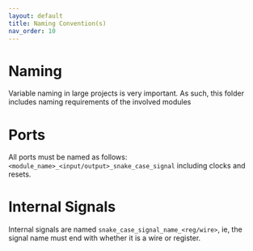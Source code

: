 ```yaml
---
layout: default
title: Naming Convention(s) 
nav_order: 10
---
```





# Naming

Variable naming in large projects is very important. As such, this folder includes naming requirements of the involved modules

# Ports

All ports must be named as follows: ```<module_name>_<input/output>_snake_case_signal``` including clocks and resets. 

# Internal Signals

Internal signals are named ```snake_case_signal_name_<reg/wire>```, ie, the signal name must end with whether it is a wire or register.